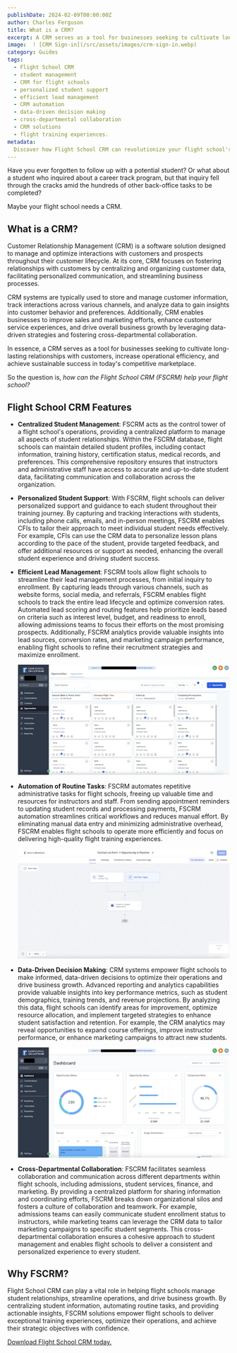 ```yaml
---
publishDate: 2024-02-09T00:00:00Z
author: Charles Ferguson
title: What is a CRM?
excerpt: A CRM serves as a tool for businesses seeking to cultivate long-lasting relationships with customers, increase operational efficiency, and achieve sustainable success in today's competitive marketplace
image:  ! [CRM Sign-in](/src/assets/images/crm-sign-in.webp)
category: Guides
tags:
  - Flight School CRM
  - student management
  - CRM for flight schools
  - personalized student support
  - efficient lead management
  - CRM automation
  - data-driven decision making
  - cross-departmental collaboration
  - CRM solutions
  - flight training experiences.
metadata:
  Discover how Flight School CRM can revolutionize your flight school's operations by centralizing student data, automating tasks, and providing actionable insights to drive growth.
---
```


Have you ever forgotten to follow up with a potential student? Or what about a student who inquired about a career track program, but that inquiry fell through the cracks amid the hundreds of other back-office tasks to be completed?

Maybe your flight school needs a CRM.

## What is a CRM?

Customer Relationship Management (CRM) is a software solution designed to manage and optimize interactions with customers and prospects throughout their customer lifecycle. At its core, CRM focuses on fostering relationships with customers by centralizing and organizing customer data, facilitating personalized communication, and streamlining business processes. 

CRM systems are typically used to store and manage customer information, track interactions across various channels, and analyze data to gain insights into customer behavior and preferences. Additionally, CRM enables businesses to improve sales and marketing efforts, enhance customer service experiences, and drive overall business growth by leveraging data-driven strategies and fostering cross-departmental collaboration. 

In essence, a CRM serves as a tool for businesses seeking to cultivate long-lasting relationships with customers, increase operational efficiency, and achieve sustainable success in today's competitive marketplace. 

So the question is, *how can the Flight School CRM (FSCRM) help your flight school?*

## Flight School CRM Features

- **Centralized Student Management**: FSCRM acts as the control tower of a flight school's operations, providing a centralized platform to manage all aspects of student relationships. Within the FSCRM database, flight schools can maintain detailed student profiles, including contact information, training history, certification status, medical records, and preferences. This comprehensive repository ensures that instructors and administrative staff have access to accurate and up-to-date student data, facilitating communication and collaboration across the organization.
    
- **Personalized Student Support**: With FSCRM, flight schools can deliver personalized support and guidance to each student throughout their training journey. By capturing and tracking interactions with students, including phone calls, emails, and in-person meetings, FSCRM enables CFIs to tailor their approach to meet individual student needs effectively. For example, CFIs can use the CRM data to personalize lesson plans according to the pace of the student, provide targeted feedback, and offer additional resources or support as needed, enhancing the overall student experience and driving student success.
- **Efficient Lead Management**: FSCRM tools allow flight schools to streamline their lead management processes, from initial inquiry to enrollment. By capturing leads through various channels, such as website forms, social media, and referrals, FSCRM enables flight schools to track the entire lead lifecycle and optimize conversion rates. Automated lead scoring and routing features help prioritize leads based on criteria such as interest level, budget, and readiness to enroll, allowing admissions teams to focus their efforts on the most promising prospects. Additionally, FSCRM analytics provide valuable insights into lead sources, conversion rates, and marketing campaign performance, enabling flight schools to refine their recruitment strategies and maximize enrollment.

    
    ![pipeline](/src/assets/images/pipeline.webp)

    
- **Automation of Routine Tasks**: FSCRM automates repetitive administrative tasks for flight schools, freeing up valuable time and resources for instructors and staff. From sending appointment reminders to updating student records and processing payments, FSCRM automation streamlines critical workflows and reduces manual effort. By eliminating manual data entry and minimizing administrative overhead, FSCRM enables flight schools to operate more efficiently and focus on delivering high-quality flight training experiences.
    
    ![workflow](/src/assets/images/workflow.webp)
    
- **Data-Driven Decision Making**: CRM systems empower flight schools to make informed, data-driven decisions to optimize their operations and drive business growth. Advanced reporting and analytics capabilities provide valuable insights into key performance metrics, such as student demographics, training trends, and revenue projections. By analyzing this data, flight schools can identify areas for improvement, optimize resource allocation, and implement targeted strategies to enhance student satisfaction and retention. For example, the CRM analytics may reveal opportunities to expand course offerings, improve instructor performance, or enhance marketing campaigns to attract new students.
    
    ![dashboard](/src/assets/images/dashboard.webp)
    
- **Cross-Departmental Collaboration**: FSCRM facilitates seamless collaboration and communication across different departments within flight schools, including admissions, student services, finance, and marketing. By providing a centralized platform for sharing information and coordinating efforts, FSCRM breaks down organizational silos and fosters a culture of collaboration and teamwork. For example, admissions teams can easily communicate student enrollment status to instructors, while marketing teams can leverage the CRM data to tailor marketing campaigns to specific student segments. This cross-departmental collaboration ensures a cohesive approach to student management and enables flight schools to deliver a consistent and personalized experience to every student.

## Why FSCRM?
Flight School CRM can play a vital role in helping flight schools manage student relationships, streamline operations, and drive business growth. By centralizing student information, automating routine tasks, and providing actionable insights, FSCRM solutions empower flight schools to deliver exceptional training experiences, optimize their operations, and achieve their strategic objectives with confidence.

[Download Flight School CRM today.](https://flightschoolcrm.com/index-draft)